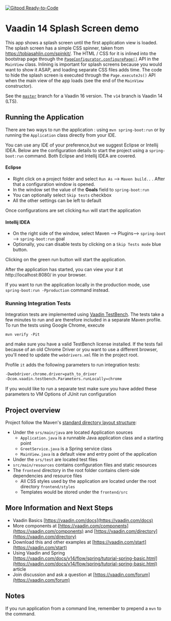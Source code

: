 [![Gitpod Ready-to-Code](https://img.shields.io/badge/Gitpod-Ready--to--Code-blue?logo=gitpod)](https://gitpod.io/#https://github.com/vlukashov/vaadin-splash-screen-demo/tree/v14)

# Vaadin 14 Splash Screen demo

This app shows a splash screen until the first application view is loaded.
The splash screen has a simple CSS spinner, taken from https://tobiasahlin.com/spinkit/. 
The HTML / CSS for it is inlined into the bootstrap page through the [`PageConfigurator.configurePage()`](https://vaadin.com/docs/v14/flow/advanced/tutorial-bootstrap.html#pageconfigurator) API in the `MainView` class.
Inlining is important for splash screens because you would want to show it ASAP, and loading separate CSS files adds time.
The code to hide the splash screen is executed through the `Page.executeJs()` API when the main view of the app loads (see the end of the `MainView` constructor).


See the [`master`](https://github.com/vlukashov/vaadin-splash-screen-demo) branch for a Vaadin 16 version.
The `v14` branch is Vaadin 14 (LTS).

## Running the Application
There are two ways to run the application :  using `mvn spring-boot:run` or by running the `Application` class directly from your IDE.

You can use any IDE of your preference,but we suggest Eclipse or Intellij IDEA.
Below are the configuration details to start the project using a `spring-boot:run` command. Both Eclipse and Intellij IDEA are covered.

#### Eclipse
- Right click on a project folder and select `Run As` --> `Maven build..` . After that a configuration window is opened.
- In the window set the value of the **Goals** field to `spring-boot:run` 
- You can optionally select `Skip tests` checkbox
- All the other settings can be left to default

Once configurations are set clicking `Run` will start the application

#### Intellij IDEA
- On the right side of the window, select Maven --> Plugins--> `spring-boot` --> `spring-boot:run` goal
- Optionally, you can disable tests by clicking on a `Skip Tests mode` blue button.

Clicking on the green run button will start the application.

After the application has started, you can view your it at http://localhost:8080/ in your browser.


If you want to run the application locally in the production mode, use `spring-boot:run -Pproduction` command instead.
### Running Integration Tests

Integration tests are implemented using [Vaadin TestBench](https://vaadin.com/testbench). The tests take a few minutes to run and are therefore included in a separate Maven profile. To run the tests using Google Chrome, execute

`mvn verify -Pit`

and make sure you have a valid TestBench license installed. If the tests fail because of an old Chrome Driver or you want to use a different browser, you'll need to update the `webdrivers.xml` file in the project root.

Profile `it` adds the following parameters to run integration tests:
```sh
-Dwebdriver.chrome.driver=path_to_driver
-Dcom.vaadin.testbench.Parameters.runLocally=chrome
```

If you would like to run a separate test make sure you have added these parameters to VM Options of JUnit run configuration

## Project overview

Project follow the Maven's [standard directory layout structure](https://maven.apache.org/guides/introduction/introduction-to-the-standard-directory-layout.html):
- Under the `srs/main/java` are located Application sources
   - `Application.java` is a runnable Java application class and a starting point
   - `GreetService.java` is a  Spring service class
   - `MainView.java` is a default view and entry point of the application
- Under the `srs/test` are located test files
- `src/main/resources` contains configuration files and static resources
- The `frontend` directory in the root folder contains client-side dependencies and resource files
   - All CSS styles used by the application are located under the root directory `frontend/styles`    
   - Templates would be stored under the `frontend/src`


## More Information and Next Steps

- Vaadin Basics [https://vaadin.com/docs](https://vaadin.com/docs)
- More components at [https://vaadin.com/components](https://vaadin.com/components) and [https://vaadin.com/directory](https://vaadin.com/directory)
- Download this and other examples at [https://vaadin.com/start](https://vaadin.com/start)
- Using Vaadin and Spring [https://vaadin.com/docs/v14/flow/spring/tutorial-spring-basic.html](https://vaadin.com/docs/v14/flow/spring/tutorial-spring-basic.html) article
- Join discussion and ask a question at [https://vaadin.com/forum](https://vaadin.com/forum)


## Notes

If you run application from a command line, remember to prepend a `mvn` to the command.

